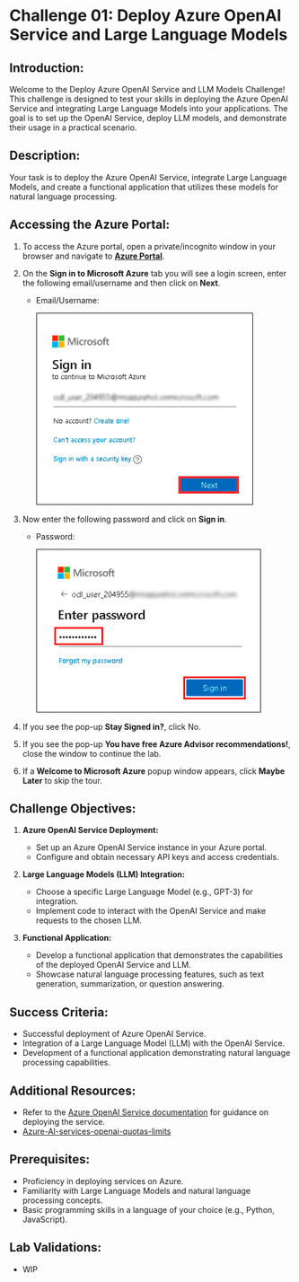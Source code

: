 # Challenge 01:  Deploy Azure OpenAI Service and Large Language Models 

## Introduction:

Welcome to the Deploy Azure OpenAI Service and LLM Models Challenge! This challenge is designed to test your skills in deploying the Azure OpenAI Service and integrating Large Language Models into your applications. The goal is to set up the OpenAI Service, deploy LLM models, and demonstrate their usage in a practical scenario.

## Description:

Your task is to deploy the Azure OpenAI Service, integrate Large Language Models, and create a functional application that utilizes these models for natural language processing.

## Accessing the Azure Portal:

1. To access the Azure portal, open a private/incognito window in your browser and navigate to **[Azure Portal](https://portal.azure.com)**.

2. On the **Sign in to Microsoft Azure** tab you will see a login screen, enter the following email/username and then click on **Next**. 
   * Email/Username: <inject key="AzureAdUserEmail"></inject>
   
     ![](media/signin-email.png "Enter Email")

3. Now enter the following password and click on **Sign in**.
   * Password: <inject key="AzureAdUserPassword"></inject>
   
     ![](media/signin-password.png "Enter Password")

4. If you see the pop-up **Stay Signed in?**, click No.

5. If you see the pop-up **You have free Azure Advisor recommendations!**, close the window to continue the lab.

6. If a **Welcome to Microsoft Azure** popup window appears, click **Maybe Later** to skip the tour.

## Challenge Objectives:

1. **Azure OpenAI Service Deployment:**
   - Set up an Azure OpenAI Service instance in your Azure portal.
   - Configure and obtain necessary API keys and access credentials.

2. **Large Language Models (LLM) Integration:**
   - Choose a specific Large Language Model (e.g., GPT-3) for integration.
   - Implement code to interact with the OpenAI Service and make requests to the chosen LLM.

3. **Functional Application:**
   - Develop a functional application that demonstrates the capabilities of the deployed OpenAI Service and LLM.
   - Showcase natural language processing features, such as text generation, summarization, or question answering.


## Success Criteria:

- Successful deployment of Azure OpenAI Service.
- Integration of a Large Language Model (LLM) with the OpenAI Service.
- Development of a functional application demonstrating natural language processing capabilities.

## Additional Resources:

- Refer to the [Azure OpenAI Service documentation](https://learn.microsoft.com/en-us/azure/ai-services/openai/) for guidance on deploying the service.
- [Azure-AI-services-openai-quotas-limits](https://learn.microsoft.com/en-us/azure/ai-services/openai/quotas-limits)


## Prerequisites:

- Proficiency in deploying services on Azure.
- Familiarity with Large Language Models and natural language processing concepts.
- Basic programming skills in a language of your choice (e.g., Python, JavaScript).

## Lab Validations: 

- WIP
